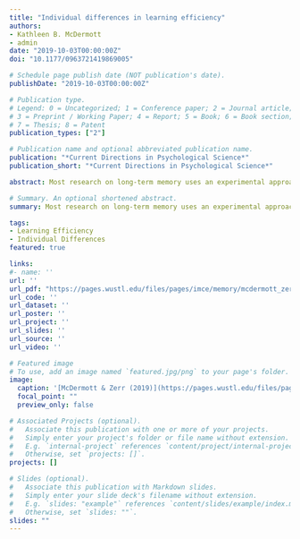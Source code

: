 ```yaml
---
title: "Individual differences in learning efficiency"
authors:
- Kathleen B. McDermott
- admin
date: "2019-10-03T00:00:00Z"
doi: "10.1177/0963721419869005"

# Schedule page publish date (NOT publication's date).
publishDate: "2019-10-03T00:00:00Z"

# Publication type.
# Legend: 0 = Uncategorized; 1 = Conference paper; 2 = Journal article;
# 3 = Preprint / Working Paper; 4 = Report; 5 = Book; 6 = Book section;
# 7 = Thesis; 8 = Patent
publication_types: ["2"]

# Publication name and optional abbreviated publication name.
publication: "*Current Directions in Psychological Science*"
publication_short: "*Current Directions in Psychological Science*"

abstract: Most research on long-term memory uses an experimental approach whereby participants are assigned to different conditions, and condition means are the measures of interest. This approach has demonstrated repeatedly that conditions that slow the rate of learning tend to improve later retention. A neglected question is whether aggregate findings at the level of the group (i.e., slower learning tends to improve retention) translate to the level of individual people. We identify a discrepancy whereby—across people—slower learning tends to coincide with poorer memory. The positive relation between learning rate (speed of learning) and retention (amount remembered after a delay) across people is referred to as *learning efficiency*. A more efficient learner can acquire information faster and remember more of it over time. We discuss potential characteristics of efficient learners and consider future directions for research.

# Summary. An optional shortened abstract.
summary: Most research on long-term memory uses an experimental approach whereby participants are assigned to different conditions, and condition means are the measures of interest. This approach has demonstrated repeatedly that conditions that slow the rate of learning tend to improve later retention. A neglected question is whether aggregate findings at the level of the group (i.e., slower learning tends to improve retention) translate to the level of individual people. We identify a discrepancy whereby—across people—slower learning tends to coincide with poorer memory. The positive relation between learning rate (speed of learning) and retention (amount remembered after a delay) across people is referred to as *learning efficiency*. A more efficient learner can acquire information faster and remember more of it over time. We discuss potential characteristics of efficient learners and consider future directions for research.

tags:
- Learning Efficiency
- Individual Differences
featured: true

links:
#- name: ''
url: ''
url_pdf: "https://pages.wustl.edu/files/pages/imce/memory/mcdermott_zerr_2019.pdf"
url_code: ''
url_dataset: ''
url_poster: ''
url_project: ''
url_slides: ''
url_source: ''
url_video: ''

# Featured image
# To use, add an image named `featured.jpg/png` to your page's folder. 
image:
  caption: '[McDermott & Zerr (2019)](https://pages.wustl.edu/files/pages/imce/memory/mcdermott_zerr_2019.pdf)'
  focal_point: ""
  preview_only: false

# Associated Projects (optional).
#   Associate this publication with one or more of your projects.
#   Simply enter your project's folder or file name without extension.
#   E.g. `internal-project` references `content/project/internal-project/index.md`.
#   Otherwise, set `projects: []`.
projects: []

# Slides (optional).
#   Associate this publication with Markdown slides.
#   Simply enter your slide deck's filename without extension.
#   E.g. `slides: "example"` references `content/slides/example/index.md`.
#   Otherwise, set `slides: ""`.
slides: ""
---
```


